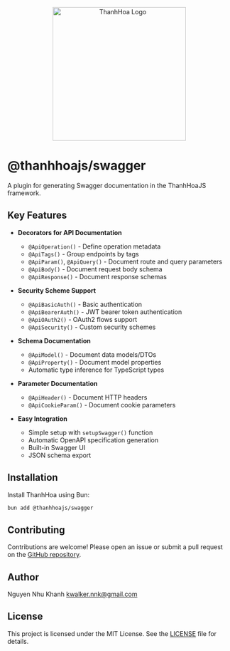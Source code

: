 <p align="center">
  <img src="https://drive.google.com/uc?export=view&id=1_M5tYoaKfXpqsOAPQl3WVWs9u5NWrG76" alt="ThanhHoa Logo" width="300"/>
</p>

# @thanhhoajs/swagger

A plugin for generating Swagger documentation in the ThanhHoaJS framework.

## Key Features

- **Decorators for API Documentation**

  - `@ApiOperation()` - Define operation metadata
  - `@ApiTags()` - Group endpoints by tags
  - `@ApiParam()`, `@ApiQuery()` - Document route and query parameters
  - `@ApiBody()` - Document request body schema
  - `@ApiResponse()` - Document response schemas

- **Security Scheme Support**

  - `@ApiBasicAuth()` - Basic authentication
  - `@ApiBearerAuth()` - JWT bearer token authentication
  - `@ApiOAuth2()` - OAuth2 flows support
  - `@ApiSecurity()` - Custom security schemes

- **Schema Documentation**

  - `@ApiModel()` - Document data models/DTOs
  - `@ApiProperty()` - Document model properties
  - Automatic type inference for TypeScript types

- **Parameter Documentation**

  - `@ApiHeader()` - Document HTTP headers
  - `@ApiCookieParam()` - Document cookie parameters

- **Easy Integration**
  - Simple setup with `setupSwagger()` function
  - Automatic OpenAPI specification generation
  - Built-in Swagger UI
  - JSON schema export

## Installation

Install ThanhHoa using Bun:

```bash
bun add @thanhhoajs/swagger
```

## Contributing

Contributions are welcome! Please open an issue or submit a pull request on the [GitHub repository](https://github.com/thanhhoajs/swagger).

## Author

Nguyen Nhu Khanh <kwalker.nnk@gmail.com>

## License

This project is licensed under the MIT License. See the [LICENSE](LICENSE) file for details.
